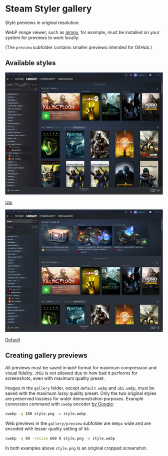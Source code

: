 Steam Styler gallery
====================

Style previews in original resolution.

WebP image viewer, such as [qimgv](https://github.com/easymodo/qimgv "Download WebP viewer"), for example, must be installed on your system for previews to work locally.

(The `preview` subfolder contains smaller previews intended for GitHub.)

Available styles
----------------

![Ubi style](https://raw.githubusercontent.com/ubihazard/steam-styler/main/gallery/preview/ubi.webp)

[Ubi](https://raw.githubusercontent.com/ubihazard/steam-styler/main/gallery/ubi.webp)

![Default style](https://raw.githubusercontent.com/ubihazard/steam-styler/main/gallery/preview/default.webp)

[Default](https://raw.githubusercontent.com/ubihazard/steam-styler/main/gallery/default.webp)

Creating gallery previews
-------------------------

All previews must be saved in `WebP` format for maximum compression and visual fidelity. `JPEG` is not allowed due to how bad it performs for screenshots, even with maximum quality preset.

Images in the `gallery` folder, except `default.webp` and `ubi.webp`, must be saved with the maximum *lossy* quality preset. Only the two original styles are preserved lossless for wider demonstration purposes. Example conversion command with `cwebp` encoder [by Google](https://developers.google.com/speed/webp/docs/precompiled "Download cwebp encoder"):

```sh
cwebp -q 100 style.png -o style.webp
```

Web previews in the `gallery/preview` subfolder are `600px` wide and are encoded with lesser quality setting of `90`:

```sh
cwebp -q 90 -resize 600 0 style.png -o style.webp
```

In both examples above `style.png` is an original cropped screenshot.
